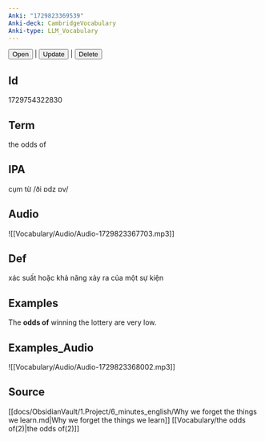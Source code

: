 ```yaml
---
Anki: "1729823369539"
Anki-deck: CambridgeVocabulary
Anki-type: LLM_Vocabulary
---
```

<button class="anki-btn-open">Open</button> | <button class="anki-btn-update">Update</button> | <button class="anki-btn-delete">Delete</button>

## Id
1729754322830
## Term
the odds of
## IPA
cụm từ /ði ɒdz ɒv/
## Audio
 ![[Vocabulary/Audio/Audio-1729823367703.mp3]]
## Def
 xác suất hoặc khả năng xảy ra của một sự kiện

## Examples
The **odds of** winning the lottery are very low. 

## Examples_Audio
![[Vocabulary/Audio/Audio-1729823368002.mp3]]
## Source
 [[docs/ObsidianVault/1.Project/6_minutes_english/Why we forget the things we learn.md|Why we forget the things we learn]] [[Vocabulary/the odds of(2)|the odds of(2)]]